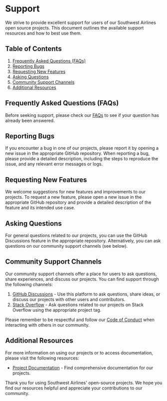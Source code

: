 # Support

We strive to provide excellent support for users of our Southwest Airlines open source projects. This document outlines the available support resources and how to best use them.

## Table of Contents

1. [Frequently Asked Questions (FAQs)](#frequently-asked-questions-faqs)
2. [Reporting Bugs](#reporting-bugs)
3. [Requesting New Features](#requesting-new-features)
4. [Asking Questions](#asking-questions)
5. [Community Support Channels](#community-support-channels)
6. [Additional Resources](#additional-resources)

## Frequently Asked Questions (FAQs)

Before seeking support, please check our [FAQs](FAQ.md) to see if your question has already been answered.

## Reporting Bugs

If you encounter a bug in one of our projects, please report it by opening a new issue in the appropriate GitHub repository. When reporting a bug, please provide a detailed description, including the steps to reproduce the issue, and any relevant error messages or logs.

## Requesting New Features

We welcome suggestions for new features and improvements to our projects. To request a new feature, please open a new issue in the appropriate GitHub repository and provide a detailed description of the feature and its intended use case.

## Asking Questions

For general questions related to our projects, you can use the GitHub Discussions feature in the appropriate repository. Alternatively, you can ask questions on our community support channels (see below).

## Community Support Channels

Our community support channels offer a place for users to ask questions, share experiences, and discuss our projects. You can find support through the following channels:

1. [GitHub Discussions](https://github.com/orgs/SouthwestAir/discussions) - Use this platform to ask questions, share ideas, or discuss our projects with other users and contributors.
3. [Stack Overflow](https://stackoverflow.com/questions/tagged/SouthwestAir) - Ask questions related to our projects on Stack Overflow using the appropriate project tag.

Please remember to be respectful and follow our [Code of Conduct](CODE_OF_CONDUCT.md) when interacting with others in our community.

## Additional Resources

For more information on using our projects or to access documentation, please visit the following resources:

- [Project Documentation](https://github.com/SouthwestAir) - Find comprehensive documentation for our projects.

Thank you for using Southwest Airlines' open-source projects. We hope you find our resources helpful and appreciate your contributions to our community.
